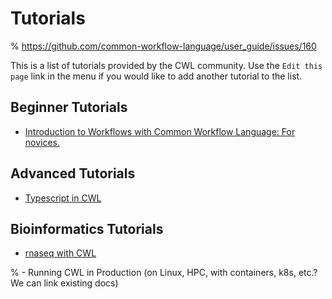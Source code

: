 # Tutorials

% https://github.com/common-workflow-language/user_guide/issues/160

This is a list of tutorials provided by the CWL community. Use the `Edit this page` link in the menu if you would like to add another tutorial to the list.

## Beginner Tutorials

- [Introduction to Workflows with Common Workflow Language: For novices.](https://carpentries-incubator.github.io/cwl-novice-tutorial/)

## Advanced Tutorials

- [Typescript in CWL](https://github.com/umccr/cwl-ica/wiki/TypeScript)

## Bioinformatics Tutorials

- [rnaseq with CWL](https://arvados.github.io/rnaseq-cwl-training/)

% - Running CWL in Production (on Linux, HPC, with containers, k8s, etc.? We can link existing docs)

